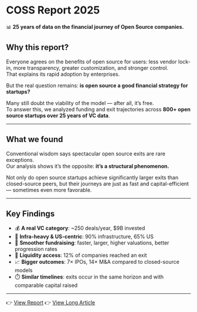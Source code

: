 # COSS Report 2025

📊 **25 years of data on the financial journey of Open Source companies.**  

## Why this report?
Everyone agrees on the benefits of open source for users: less vendor lock-in, more transparency, greater customization, and stronger control.  
That explains its rapid adoption by enterprises.

But the real question remains: **is open source a good financial strategy for startups?**

Many still doubt the viability of the model — after all, it’s free.  
To answer this, we analyzed funding and exit trajectories across **800+ open source startups over 25 years of VC data**.

---

## What we found
Conventional wisdom says spectacular open source exits are rare exceptions.  
Our analysis shows it’s the opposite: **it’s a structural phenomenon.**

Not only do open source startups achieve significantly larger exits than closed-source peers, but their journeys are just as fast and capital-efficient — sometimes even more favorable.

---

## Key Findings
- 💰 **A real VC category**: ~250 deals/year, $9B invested  
- 🧱 **Infra-heavy & US-centric**: 90% infrastructure, 65% US  
- 🚀 **Smoother fundraising**: faster, larger, higher valuations, better progression rates  
- 💸 **Liquidity access**: 12% of companies reached an exit  
- 📈 **Bigger outcomes**: 7× IPOs, 14× M&A compared to closed-source models  
- ⏱️ **Similar timelines**: exits occur in the same horizon and with comparable capital raised  

---

👉 [View Report](https://cossreport.com/)
👉 [View Long Article](https://blog.serenacapital.com/the-open-source-payoff-5e835c54c0f1)

